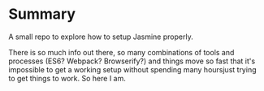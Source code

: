 # Summary
A small repo to explore how to setup Jasmine properly.

There is so much info out there, so many combinations of tools and processes (ES6? Webpack? Browserify?) and things move so fast that it's impossible to get a working setup without spending many hoursjust trying to get things to work. So here I am.
